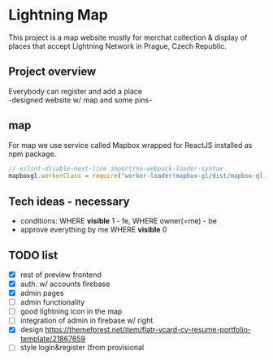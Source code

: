 # Lightning Map
This project is a map website mostly for merchat collection & display of places that accept Lightning Network in Prague, Czech Republic.  
## Project overview
Everybody can register and add a place  
-designed website w/ map and some pins-  

## map
For map we use service called Mapbox wrapped for ReactJS installed as npm package. 
```jsx 
// eslint-disable-next-line import/no-webpack-loader-syntax   
mapboxgl.workerClass = require("worker-loader!mapbox-gl/dist/mapbox-gl-csp-worker").default;  
```
## Tech ideas - necessary
- conditions: WHERE **visible** 1 - fe, WHERE owner(=me) - be
- approve everything by me WHERE **visible** 0

## TODO list
- [x] rest of preview frontend
- [x] auth. w/ accounts firebase
- [x] admin pages
- [ ] admin functionality
- [ ] good lightning icon in the map
- [ ] integration of admin in firebase w/ right
- [x] design https://themeforest.net/item/flatr-vcard-cv-resume-portfolio-template/21867659
- [ ] style login&register (from provisional <style> in return)
- [ ] ~~Redux~~ -> Redux/RTK
- [ ] possible extension of map pin (extra info & etc.)
